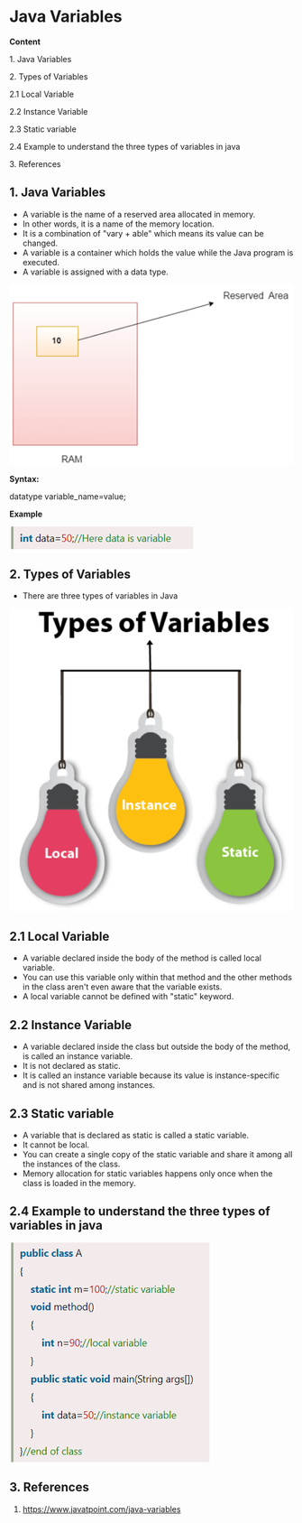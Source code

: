 # Java Variables

**Content**

1\. Java Variables

2\. Types of Variables

2.1 Local Variable

2.2 Instance Variable

2.3 Static variable

2.4 Example to understand the three types of variables in java

3\. References

## 1. Java Variables

-   A variable is the name of a reserved area allocated in memory.
-   In other words, it is a name of the memory location.
-   It is a combination of "vary + able" which means its value can be changed.
-   A variable is a container which holds the value while the Java program is executed.
-   A variable is assigned with a data type.

![](media/89729a1b5963bf54598e9006693b057d.png)

**Syntax:**

datatype variable_name=value;

**Example**

![](media/377071b1a20d34cdd37da788f09f1aa0.png)

## 2. Types of Variables

-   There are three types of variables in Java

![](media/27771dc490a6e621bfc1da8bf6835802.png)

## 2.1 Local Variable

-   A variable declared inside the body of the method is called local variable.
-   You can use this variable only within that method and the other methods in the class aren't even aware that the variable exists.
-   A local variable cannot be defined with "static" keyword.

## 2.2 Instance Variable

-   A variable declared inside the class but outside the body of the method, is called an instance variable.
-   It is not declared as static.
-   It is called an instance variable because its value is instance-specific and is not shared among instances.

## 2.3 Static variable

-   A variable that is declared as static is called a static variable.
-   It cannot be local.
-   You can create a single copy of the static variable and share it among all the instances of the class.
-   Memory allocation for static variables happens only once when the class is loaded in the memory.

## 2.4 Example to understand the three types of variables in java

![](media/5b75a68c9f8b58dccaa44b4164d3f99d.png)

## 3. References

1.  https://www.javatpoint.com/java-variables
